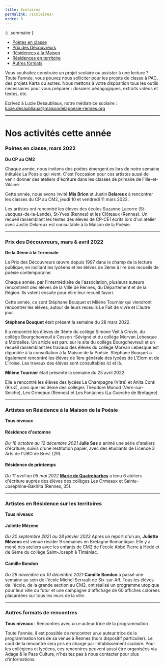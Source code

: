 ```yaml
---
title: Scolaires
permalink: /scolaires/
ordre: 3
---
```

{: .sommaire }

* [Poètes en classe](#pec)
* [Prix des Découvreurs](#decouvreurs)
* [Résidences à la Maison](#residencesmaipo)
* [Résidences en territoire](#residencesterritoire)
* [Autres formats](#autres)

Vous souhaitez construire un projet scolaire ou assister à une lecture ? Toute l'année, vous pouvez nous solliciter pour les projets de classe à PAC, des projets Karta ou autres. Nous mettons à votre disposition tous les outils nécessaires pour vous préparer : dossiers pédagogiques, extraits vidéos et textes, etc.

Ecrivez à Lucie Desaubliaux, notre médiatrice scolaire : lucie.desaubliaux@maisondelapoesie-rennes.org

---

# Nos activités cette année

### Poètes en classe, mars 2022 <a class="anchor" id="pec"></a>

**Du CP au CM2**

Chaque année, nous invitons des poètes émergent.es lors de notre semaine intitulée La Poésie qui vient. C'est l'occasion pour ces artistes aussi de venir donner des ateliers d'écriture dans les classes de primaire de l'Ille-et-Vilaine.

Cette année, nous avons invité **Mia Brion** et Justin **Delareux** à rencontrer les classes du CP au CM2, jeudi 10 et vendredi 11 mars 2022.

Les artistes ont rencontré les élèves des écoles Suzanne Lacorre (St-Jacques-de-la-Lande), St-Yves (Rennes) et les Clôteaux (Rennes). Un recueil rassemblant les textes des élèves de CP-CE1 écrits lors d'un atelier avec Justin Delareux est consultable à la Maison de la Poésie.

---

### Prix des Découvreurs, mars & avril 2022 <a class="anchor" id="decouvreurs"></a>

**De la 3ème à la Terminale**

Le Prix des Découvreurs œuvre depuis 1997 dans le champ de la lecture publique, en incitant les lycéens et les élèves de 3ème à lire des recueils de poésie contemporaine.

Chaque année, par l'intermédiaire de l'association, plusieurs auteurs rencontrent des élèves de la Ville de Rennes, du Département et de la Région. Ils votent ensuite pour élire leur recueil favori.

Cette année, ce sont Stéphane Bouquet et Milène Tournier qui viendront rencontrer les élèves, autour de leurs receuils Le Fait de vivre et L'autre jour.

**Stéphane Bouquet** était présent la semaine du 28 mars 2022.

Il a rencontré les élèves de 3ème du collège Simone Veil à Crevin, du collège Bourgchevreuil à Cesson -Sévigné et du collège Morvan Lebesque à Mordelles. Un article est paru sur le site du collège Bourgchevreuil et un recueil rassemblant les travaux des élèves du collège Morvan Lebesque est diponible à la consultation à la Maison de la Poésie. Stéphane Bouquet a également rencontré les élèves de 1ère générale des lycées de L'Elorn et de L'Iroise. Les travaux des élèves sont consultables ici et là.

**Milène Tournier** était présente la semaine du 25 avril 2022.

Elle a rencontré les élèves des lycées La Champagne (Vitré) et Anita Conti (Bruz), ainsi que les 3ème des collèges Théodore Monod (Vern-sur-Seiche), Les Ormeaux (Rennes) et Les Fontaines (La Guerche de Bretagne).

---

### Artistes en Résidence à la Maison de la Poésie <a class="anchor" id="residencesmaipo"></a>

**Tous niveaux**

#### Résidence d'automne

*Du 18 octobre au 12 décembre 2021*
**Julie Sas** a animé une série d'ateliers d'écriture, suivis d'une restitution papier, avec des étudiants de Licence 3 Arts de l'UBO de Brest (29).

#### Résidence de printemps

*Du 11 avril au 05 mai 2022*
**[Marie de Quatrebarbes](/residence/2022/05/02/residences-marie-dequatrebarbes.html)** a tenu 6 ateliers d'écriture auprès des élèves des collèges Les Ormeaux et Sainte-Joséphine-Bakhita (Rennes, 35).

---

### Artistes en Résidence sur les territoires <a class="anchor" id="residencesterritoire"></a>

**Tous niveaux**

#### Juliette Mézenc

*Du 20 septembre 2021 au 28 janvier 2022*
Après un report d'un an, **Juliette Mézenc** est venue résider 9 semaines en Bretagne Romantique. Elle y a mené des ateliers avec les enfants de CM2 de l'école Abbé Pierre à Hédé et de 6ème du collège Saint-Joseph à Tinténiac.

#### Camille Bondon

*Du 29 novembre au 10 décembre 2021*
**Camille Bondon** a passé une semaine au sein de l'école Michel Serrault de Six-sur-Aff. Tous les élèves de l'école, de la grande section au CM2, ont réalisé un programme utopique pour leur ville du futur et une campagne d'affichage de 60 affiches colorées placardées sur tous les murs de la ville.

---

### Autres formats de rencontres <a class="anchor" id="autres"></a>

**Tous niveaux** : Rencontres avec un.e auteur.trice de la programmation

Toute l'année, il est possible de rencontrer un.e auteur.trice de la programmation lors de sa venue à Rennes (hors dispositif particulier). Le coût de la rencontre sera pris en charge par l'établissement scolaire. Pour les collégiens et lycéens, ces rencontres peuvent aussi être organisées via Adage & le Pass Culture, n'hésitez pas à nous contacter pour plus d'informations.
